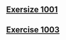 ## [Exersize 1001](https://github.com/yzcyx/POJ/blob/master/Vol1/1000_A%2BB%20Problem.cpp)
## [Exercise 1003](https://github.com/yzcyx/POJ/blob/master/Vol1/1003_Hangover.cpp)
